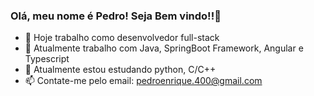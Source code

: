 ### Olá, meu nome é Pedro! Seja Bem vindo!!👋

- 🔭 Hoje trabalho como desenvolvedor full-stack
- 💼 Atualmente trabalho com Java, SpringBoot Framework, Angular e Typescript
- 🌱 Atualmente estou estudando python, C/C++
- 📫 Contate-me pelo email: pedroenrique.400@gmail.com
